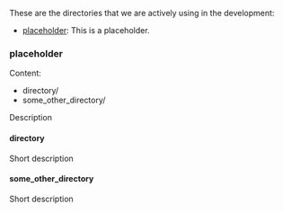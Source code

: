 These are the directories that we are actively using in the development:

+ [placeholder](https://github.com/schkwve/zero-engine/tree/main/docs): This is a placeholder.

### placeholder
Content:

+ directory/
+ some_other_directory/

Description

#### directory
Short description

#### some_other_directory
Short description
